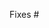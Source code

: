 <!-- For new scrapers, make sure to follow https://github.com/tomkerkhove/promitor/blob/master/adding-a-new-scraper.md

When implementing a new scraper; these tasks are completed:
- [ ] Implement configuration
- [ ] Implement validation
- [ ] Implement scraping
- [ ] Implement resource discovery
- [ ] Test end-to-end
- [ ] Document scraper
- [ ] Add entry to changelog

 -->

Fixes #
